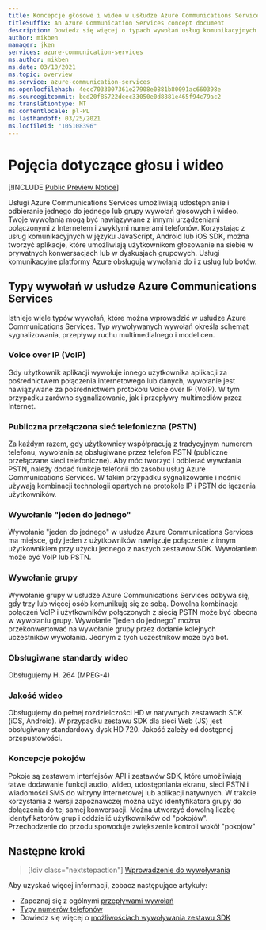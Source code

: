 ```yaml
---
title: Koncepcje głosowe i wideo w usłudze Azure Communications Services
titleSuffix: An Azure Communication Services concept document
description: Dowiedz się więcej o typach wywołań usług komunikacyjnych.
author: mikben
manager: jken
services: azure-communication-services
ms.author: mikben
ms.date: 03/10/2021
ms.topic: overview
ms.service: azure-communication-services
ms.openlocfilehash: 4ecc7033007361e27908e0881b80091ac660398e
ms.sourcegitcommit: bed20f85722deec33050e0d8881e465f94c79ac2
ms.translationtype: MT
ms.contentlocale: pl-PL
ms.lasthandoff: 03/25/2021
ms.locfileid: "105108396"
---
```

# <a name="voice-and-video-concepts"></a>Pojęcia dotyczące głosu i wideo

[!INCLUDE [Public Preview Notice](../../includes/public-preview-include.md)]


Usługi Azure Communications Services umożliwiają udostępnianie i odbieranie jednego do jednego lub grupy wywołań głosowych i wideo. Twoje wywołania mogą być nawiązywane z innymi urządzeniami połączonymi z Internetem i zwykłymi numerami telefonów. Korzystając z usług komunikacyjnych w języku JavaScript, Android lub iOS SDK, można tworzyć aplikacje, które umożliwiają użytkownikom głosowanie na siebie w prywatnych konwersacjach lub w dyskusjach grupowych. Usługi komunikacyjne platformy Azure obsługują wywołania do i z usług lub botów.

## <a name="call-types-in-azure-communication-services"></a>Typy wywołań w usłudze Azure Communications Services

Istnieje wiele typów wywołań, które można wprowadzić w usłudze Azure Communications Services. Typ wywoływanych wywołań określa schemat sygnalizowania, przepływy ruchu multimedialnego i model cen.

### <a name="voice-over-ip-voip"></a>Voice over IP (VoIP)

Gdy użytkownik aplikacji wywołuje innego użytkownika aplikacji za pośrednictwem połączenia internetowego lub danych, wywołanie jest nawiązywane za pośrednictwem protokołu Voice over IP (VoIP). W tym przypadku zarówno sygnalizowanie, jak i przepływy multimediów przez Internet.

### <a name="public-switched-telephone-network-pstn"></a>Publiczna przełączona sieć telefoniczna (PSTN)

Za każdym razem, gdy użytkownicy współpracują z tradycyjnym numerem telefonu, wywołania są obsługiwane przez telefon PSTN (publiczne przełączane sieci telefoniczne). Aby móc tworzyć i odbierać wywołania PSTN, należy dodać funkcje telefonii do zasobu usług Azure Communications Services. W takim przypadku sygnalizowanie i nośniki używają kombinacji technologii opartych na protokole IP i PSTN do łączenia użytkowników.

### <a name="one-to-one-call"></a>Wywołanie "jeden do jednego"

Wywołanie "jeden do jednego" w usłudze Azure Communications Services ma miejsce, gdy jeden z użytkowników nawiązuje połączenie z innym użytkownikiem przy użyciu jednego z naszych zestawów SDK. Wywołaniem może być VoIP lub PSTN.

### <a name="group-call"></a>Wywołanie grupy

Wywołanie grupy w usłudze Azure Communications Services odbywa się, gdy trzy lub więcej osób komunikują się ze sobą. Dowolna kombinacja połączeń VoIP i użytkowników połączonych z siecią PSTN może być obecna w wywołaniu grupy. Wywołanie "jeden do jednego" można przekonwertować na wywołanie grupy przez dodanie kolejnych uczestników wywołania. Jednym z tych uczestników może być bot.

### <a name="supported-video-standards"></a>Obsługiwane standardy wideo
Obsługujemy H. 264 (MPEG-4)

### <a name="video-quality"></a>Jakość wideo 
Obsługujemy do pełnej rozdzielczości HD w natywnych zestawach SDK (iOS, Android). W przypadku zestawu SDK dla sieci Web (JS) jest obsługiwany standardowy dysk HD 720. Jakość zależy od dostępnej przepustowości.

### <a name="rooms-concept"></a>Koncepcje pokojów
Pokoje są zestawem interfejsów API i zestawów SDK, które umożliwiają łatwe dodawanie funkcji audio, wideo, udostępniania ekranu, sieci PSTN i wiadomości SMS do witryny internetowej lub aplikacji natywnych.
W trakcie korzystania z wersji zapoznawczej można użyć identyfikatora grupy do dołączenia do tej samej konwersacji. Można utworzyć dowolną liczbę identyfikatorów grup i oddzielić użytkowników od "pokojów". Przechodzenie do przodu spowoduje zwiększenie kontroli wokół "pokojów"

## <a name="next-steps"></a>Następne kroki

> [!div class="nextstepaction"]
> [Wprowadzenie do wywoływania](../../quickstarts/voice-video-calling/getting-started-with-calling.md)

Aby uzyskać więcej informacji, zobacz następujące artykuły:
- Zapoznaj się z ogólnymi [przepływami wywołań](../call-flows.md)
- [Typy numerów telefonów](../telephony-sms/plan-solution.md)
- Dowiedz się więcej o [możliwościach wywoływania zestawu SDK](../voice-video-calling/calling-sdk-features.md)
